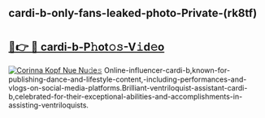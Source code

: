 ## cardi-b-only-fans​-leaked-photo​-Private-(rk8tf)


# <h2><a href="https://mediaupload.pro?title=cardi-b&ref=git">🔗👉 🔴 cardi-b-P𝚑ot𝚘𝚜-V𝚒d𝚎o</a></h2>

[![Corinna Kopf Nue Nu𝚍e𝚜](https://i.imgur.com/0qMVB7G.gif)](https://mediaupload.pro?title=cardi-b&ref=git)
Online-influencer-cardi-b,known-for-publishing-dance-and-lifestyle-content,-including-performances-and-vlogs-on-social-media-platforms.Brilliant-ventriloquist-assistant-cardi-b,celebrated-for-their-exceptional-abilities-and-accomplishments-in-assisting-ventriloquists.  